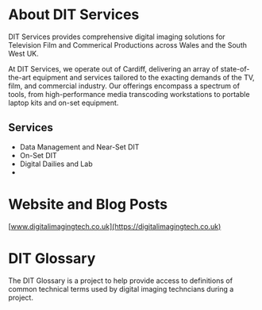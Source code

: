 # About DIT Services 

DIT Services provides comprehensive digital imaging solutions for Television Film and Commerical Productions across Wales and the South West UK. 

At DIT Services, we operate out of Cardiff, delivering an array of state-of-the-art equipment and services tailored to the exacting demands of the TV, film, and commercial industry. Our offerings encompass a spectrum of tools, from high-performance media transcoding workstations to portable laptop kits and on-set equipment.

## Services

- Data Management and Near-Set DIT 
- On-Set DIT 
- Digital Dailies and Lab
-
# Website and Blog Posts 

[www.digitalimagingtech.co.uk](https://digitalimagingtech.co.uk)

<!-- BLOG-POST-LIST:START -->
<!-- BLOG-POST-LIST:END -->

# DIT Glossary

The DIT Glossary is a project to help provide access to definitions of common technical terms used by digital imaging techncians during a project.  
